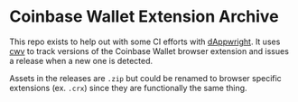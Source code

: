 # Coinbase Wallet Extension Archive

This repo exists to help out with some CI efforts with [dAppwright](https://github.com/TenKeyLabs/dappwright). It uses [cwv](https://github.com/TenKeyLabs/coinbase-wallet-archive) to track versions of the Coinbase Wallet browser extension and issues a release when a new one is detected.

Assets in the releases are `.zip` but could be renamed to browser specific extensions (ex. `.crx`) since they are functionally the same thing.
